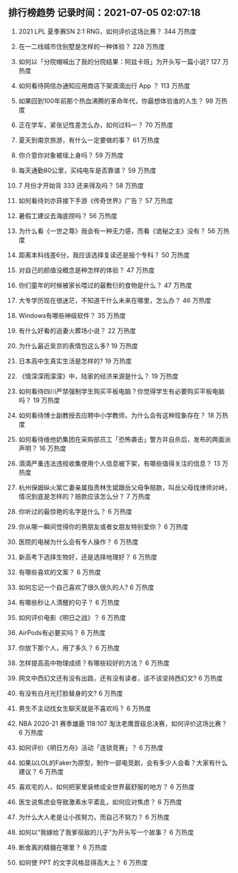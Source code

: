 
## 排行榜趋势 记录时间：2021-07-05 02:07:18
  
  1. 2021 LPL 夏季赛SN 2:1 RNG，如何评价这场比赛？ 344 万热度
    
  2. 在一二线城市住别墅是怎样的一种体验？ 228 万热度
    
  3. 如何以「分院帽喊出了我的分院结果：阿兹卡班」为开头写一篇小说? 127 万热度
    
  4. 如何看待网信办通知应用商店下架滴滴出行 App ？ 113 万热度
    
  5. 如果回到100年前那个热血沸腾的革命年代，你最想体验谁的人生？ 98 万热度
    
  6. 正在学车，紧张记性差怎么办，如何过科一？ 70 万热度
    
  7. 夏天到南京旅游，有什么一定要做的事？ 61 万热度
    
  8. 你介意你对象被瑶上身吗？ 59 万热度
    
  9. 每天通勤80公里，买纯电车是否靠谱？ 59 万热度
    
  10. 7 月份才开始背 333 还来得及吗？ 58 万热度
    
  11. 如何看待刘亦菲接下手游《传奇世界》广告？ 57 万热度
    
  12. 暑假工建议去海底捞吗？ 56 万热度
    
  13. 为什么看《一世之尊》我会有一种无力感，而看《诡秘之主》没有？ 56 万热度
    
  14. 距离本科线差6分，我应该选择复读还是报个专科？ 50 万热度
    
  15. 对自己的颜值没概念是种怎样的体验？ 47 万热度
    
  16. 你们童年的时候被家长喂过的最敷衍的食物是什么？ 47 万热度
    
  17. 大专学历现在很迷茫，不知道干什么未来在哪里，怎么办？ 46 万热度
    
  18. Windows有哪些神级软件？ 35 万热度
    
  19. 有什么好看的追妻火葬场小说？ 22 万热度
    
  20. 为什么最近吴京的表情包这么多? 19 万热度
    
  21. 日本高中生真实生活是怎样的? 19 万热度
    
  22. 《情深深雨濛濛》中，陆家的经济来源是什么？ 19 万热度
    
  23. 如何看待四川严禁强制学生购买平板电脑？你觉得学生有必要购买平板电脑吗？ 19 万热度
    
  24. 如何看待博士副教授去应聘中小学教师，为什么会有这种现象存在？ 18 万热度
    
  25. 如何看待维他奶集团在采购部员工「恐怖袭击」警方并自杀后，发布的两面派声明？ 16 万热度
    
  26. 滴滴严重违法违规收集使用个人信息被下架，有哪些值得关注的信息？ 13 万热度
    
  27. 杭州保姆纵火案亡妻亲属指责林生斌跟岳父母争赔款，叫岳父母找律师对峙，情况到底是怎样的？赔款应该怎么分？ 7 万热度
    
  28. 你听过的最惊艳的名字是什么？ 6 万热度
    
  29. 你从哪一瞬间觉得你的男朋友或者女朋友特别爱你？ 6 万热度
    
  30. 医院的电梯为什么会有专人操作？ 6 万热度
    
  31. 新高考下选择生物好，还是选择地理好？ 6 万热度
    
  32. 有哪些喜欢的文案？ 6 万热度
    
  33. 如何忘记一个自己喜欢了很久很久的人? 6 万热度
    
  34. 有哪些秒让人清醒的句子？ 6 万热度
    
  35. 如何评价电影《明日之战》？ 6 万热度
    
  36. AirPods有必要买吗？ 6 万热度
    
  37. 你放下那个人，用了多久？ 6 万热度
    
  38. 怎样提高高中物理成绩？有哪些较好的方法？ 6 万热度
    
  39. 网文中西幻文还有没有出路，还有没有读者，该不该坚持西幻文? 6 万热度
    
  40. 有没有白月光打脸替身的文? 6 万热度
    
  41. 男生不主动找女生聊天就是不喜欢吗？ 6 万热度
    
  42. NBA 2020-21 赛季雄鹿 118:107 淘汰老鹰晋级总决赛，如何评价这场比赛？ 6 万热度
    
  43. 如何评价《明日方舟》活动「连锁竞赛」？ 6 万热度
    
  44. 如果以LOL的Faker为原型，制作一部电竞剧，会有多少人会看？大家有什么建议？ 6 万热度
    
  45. 喜欢宅的人，如何把家里装修成全世界最舒服的地方？ 6 万热度
    
  46. 医生说焦虑会导致激素水平紊乱，如何应对焦虑？ 6 万热度
    
  47. 为什么大人老是让小孩努力，而自己不努力？ 6 万热度
    
  48. 如何以“我嫁给了我爹宿敌的儿子”为开头写一个故事？ 6 万热度
    
  49. 断舍离的精髓在哪里？ 6 万热度
    
  50. 如何使 PPT 的文字风格显得高大上？ 6 万热度
    